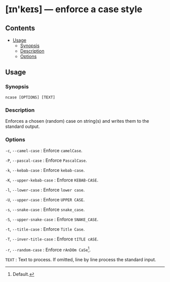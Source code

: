 # [ɪn'keɪs] — enforce a case style

## Contents

*   [Usage](#usage)
    -   [Synopsis](#synopsis)
    -   [Description](#description)
    -   [Options](#options)

## Usage

### Synopsis

    ncase [OPTIONS] [TEXT]

### Description

Enforces a chosen (random) case on string(s)
and writes them to the standard output.

### Options

`-c`, `--camel-case`
:   Enforce `camelCase`.

`-P`, `--pascal-case`
:   Enforce `PascalCase`.

`-k`, `--kebab-case`
 :   Enforce `kebab-case`.

`-K`, `--upper-kebab-case`
 :   Enforce `KEBAB-CASE`.

`-l`, `--lower-case`
 :   Enforce `lower case`.

`-U`, `--upper-case`
 :   Enforce `UPPER CASE`.

`-s`, `--snake-case`
 :   Enforce `snake_case`.

`-S`, `--upper-snake-case`
 :   Enforce `SNAKE_CASE`.

`-t`, `--title-case`
 :   Enforce `Title Case`.

`-T`, `--inver-title-case`
 :   Enforce `tITLE cASE`.

`-r`, `--random-case`
 :   Enforce `rAnDOm CaSe`[^1].

`TEXT`
 :   Text to process. If omitted, line by line process the standard input.

[^1]: Default.
